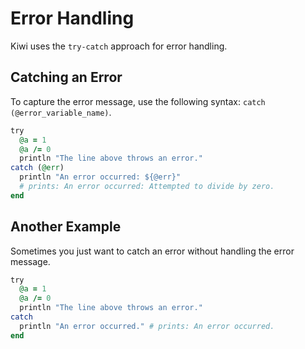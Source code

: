 # Error Handling 

Kiwi uses the `try-catch` approach for error handling.

## Catching an Error

To capture the error message, use the following syntax: `catch (@error_variable_name)`.

```ruby
try
  @a = 1
  @a /= 0
  println "The line above throws an error."
catch (@err)
  println "An error occurred: ${@err}" 
  # prints: An error occurred: Attempted to divide by zero.
end
```

## Another Example

Sometimes you just want to catch an error without handling the error message.

```ruby
try
  @a = 1
  @a /= 0
  println "The line above throws an error."
catch
  println "An error occurred." # prints: An error occurred.
end
```